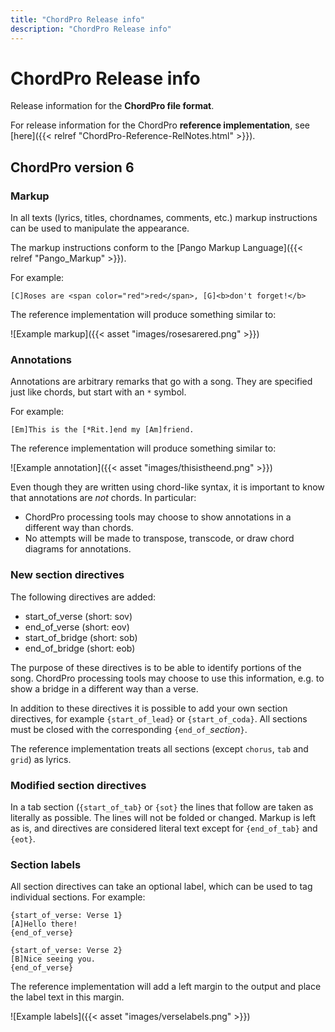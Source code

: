 ```yaml
---
title: "ChordPro Release info"
description: "ChordPro Release info"
---
```


# ChordPro Release info

Release information for the __ChordPro file format__.

For release information for the ChordPro __reference implementation__, see
[here]({{< relref "ChordPro-Reference-RelNotes.html" >}}).

## ChordPro version 6

### Markup

In all texts (lyrics, titles, chordnames, comments, etc.) markup
instructions can be used to manipulate the appearance.

The markup instructions conform to the [Pango Markup
Language]({{< relref "Pango_Markup" >}}).

For example:

    [C]Roses are <span color="red">red</span>, [G]<b>don't forget!</b>
	
The reference implementation will produce something similar to:

![Example markup]({{< asset "images/rosesarered.png" >}})

### Annotations

Annotations are arbitrary remarks that go with a song. They are
specified just like chords, but start with an `*` symbol.

For example:

    [Em]This is the [*Rit.]end my [Am]friend.

The reference implementation will produce something similar to:

![Example annotation]({{< asset "images/thisistheend.png" >}})

Even though they are written using chord-like syntax, it is important
to know that annotations are _not_ chords. In particular:

- ChordPro processing tools may choose to show annotations in a
  different way than chords.
- No attempts will be made to transpose, transcode, or draw chord
  diagrams for annotations.

### New section directives

The following directives are added:

* start_of_verse (short: sov)
* end_of_verse (short: eov)
* start_of_bridge (short: sob)
* end_of_bridge (short: eob)

The purpose of these directives is to be able to identify portions of
the song. ChordPro processing tools may choose to use this
information, e.g. to show a bridge in a different way than a verse.

In addition to these directives it is possible to add your own section
directives, for example `{start_of_lead}` or `{start_of_coda}`. All
sections must be closed with the corresponding `{end_of_`*section*`}`.

The reference implementation treats all sections (except `chorus`,
`tab` and `grid`) as lyrics.

### Modified section directives

In a tab section (`{start_of_tab}` or `{sot}` the lines that follow
are taken as literally as possible. The lines will not be folded or
changed. Markup is left as is, and directives are considered literal
text except for `{end_of_tab}` and `{eot}`.

### Section labels

All section directives can take an optional label, which can be used
to tag individual sections. For example:

````
{start_of_verse: Verse 1}
[A]Hello there!
{end_of_verse}
 
{start_of_verse: Verse 2}
[B]Nice seeing you.
{end_of_verse}
````

The reference implementation will add a left margin to the output and
place the label text in this margin.

![Example labels]({{< asset "images/verselabels.png" >}})
